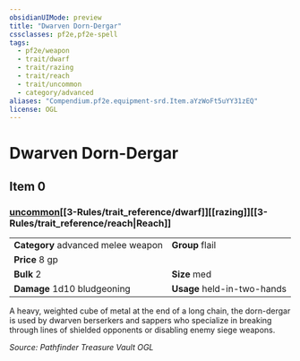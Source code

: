 ```yaml
---
obsidianUIMode: preview
title: "Dwarven Dorn-Dergar"
cssclasses: pf2e,pf2e-spell
tags:
  - pf2e/weapon
  - trait/dwarf
  - trait/razing
  - trait/reach
  - trait/uncommon
  - category/advanced
aliases: "Compendium.pf2e.equipment-srd.Item.aYzWoFt5uYY31zEQ"
license: OGL
---
```

# Dwarven Dorn-Dergar
## Item 0
### [uncommon](uncommon.md "Uncommon Rarity Trait")[[3-Rules/trait_reference/dwarf]][[razing]][[3-Rules/trait_reference/reach|Reach]] 

|  |  |
| -- | -- |
| **Category** advanced melee weapon | **Group** flail |
| **Price** 8 gp |  |
| **Bulk** 2 | **Size** med |
| **Damage** 1d10 bludgeoning  | **Usage** held-in-two-hands |



A heavy, weighted cube of metal at the end of a long chain, the dorn-dergar is used by dwarven berserkers and sappers who specialize in breaking through lines of shielded opponents or disabling enemy siege weapons.

*Source: Pathfinder Treasure Vault*
*OGL*
